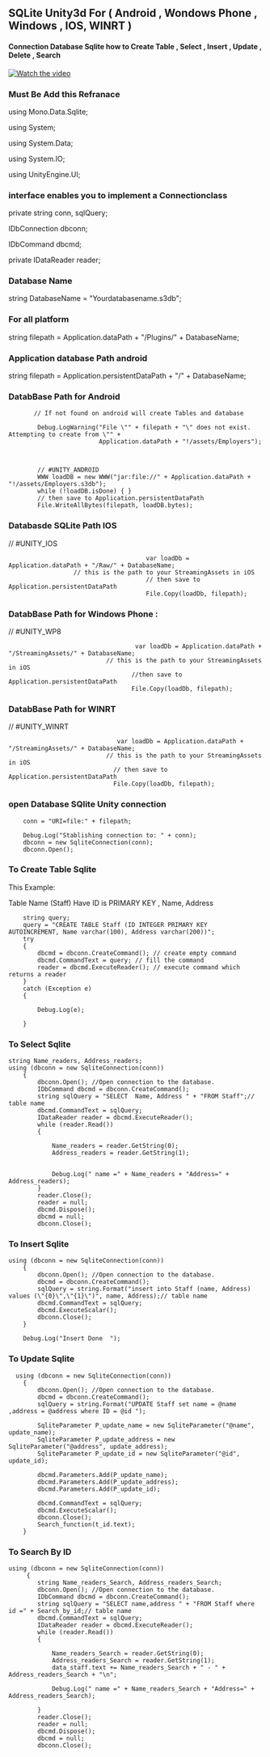 ## SQLite Unity3d For ( Android , Wondows Phone , Windows , IOS, WINRT )
#### Connection Database Sqlite how to Create Table  , Select , Insert , Update , Delete , Search


[![Watch the video](https://img.youtube.com/vi/dezAuScV9ZY/0.jpg)](https://youtu.be/dezAuScV9ZY)

### Must Be Add this Refranace


using Mono.Data.Sqlite;

using System;

using System.Data;

using System.IO;

using UnityEngine.UI;



### interface enables you to implement a Connectionclass

private string conn, sqlQuery;

IDbConnection dbconn;

IDbCommand dbcmd;

private IDataReader reader;
	
### Database 	Name
string DatabaseName = "Yourdatabasename.s3db";

### For all platform
string filepath = Application.dataPath + "/Plugins/" + DatabaseName;

###  Application database Path android
 string filepath = Application.persistentDataPath + "/" + DatabaseName;
 
 
### DatabBase Path for Android 

           // If not found on android will create Tables and database

            Debug.LogWarning("File \"" + filepath + "\" does not exist. Attempting to create from \"" +
                             Application.dataPath + "!/assets/Employers");



            // #UNITY_ANDROID
            WWW loadDB = new WWW("jar:file://" + Application.dataPath + "!/assets/Employers.s3db");
            while (!loadDB.isDone) { }
            // then save to Application.persistentDataPath
            File.WriteAllBytes(filepath, loadDB.bytes);
            
        
            
### Databasde SQLite Path IOS 

// #UNITY_IOS

                                          var loadDb = Application.dataPath + "/Raw/" + DatabaseName;
					  // this is the path to your StreamingAssets in iOS
                                          // then save to Application.persistentDataPath
                                          File.Copy(loadDb, filepath);




### DatabBase Path for Windows Phone :

 // #UNITY_WP8
                                       
                                       var loadDb = Application.dataPath + "/StreamingAssets/" + DatabaseName;  
		                       // this is the path to your StreamingAssets in iOS
                                      //then save to Application.persistentDataPath
                                      File.Copy(loadDb, filepath);

           



### DatabBase Path for  WINRT

 // #UNITY_WINRT
 

                                  var loadDb = Application.dataPath + "/StreamingAssets/" + DatabaseName;  
	                           // this is the path to your StreamingAssets in iOS
                                 // then save to Application.persistentDataPath
                                 File.Copy(loadDb, filepath);
      

### open Database SQlite Unity  connection
        conn = "URI=file:" + filepath;

        Debug.Log("Stablishing connection to: " + conn);
        dbconn = new SqliteConnection(conn);
        dbconn.Open();

### To Create Table  Sqlite
This Example:

Table Name (Staff) Have ID is PRIMARY KEY , Name, Address

        string query;
        query = "CREATE TABLE Staff (ID INTEGER PRIMARY KEY   AUTOINCREMENT, Name varchar(100), Address varchar(200))";
        try
        {
            dbcmd = dbconn.CreateCommand(); // create empty command
            dbcmd.CommandText = query; // fill the command
            reader = dbcmd.ExecuteReader(); // execute command which returns a reader
        }
        catch (Exception e)
        {

            Debug.Log(e);

        }
	
### To Select  Sqlite


    string Name_readers, Address_readers;
    using (dbconn = new SqliteConnection(conn))
        {
            dbconn.Open(); //Open connection to the database.
            IDbCommand dbcmd = dbconn.CreateCommand();
            string sqlQuery = "SELECT  Name, Address " + "FROM Staff";// table name
            dbcmd.CommandText = sqlQuery;
            IDataReader reader = dbcmd.ExecuteReader();
            while (reader.Read())
            {
              
                Name_readers = reader.GetString(0);
                Address_readers = reader.GetString(1);

               
                Debug.Log(" name =" + Name_readers + "Address=" + Address_readers);
            }
            reader.Close();
            reader = null;
            dbcmd.Dispose();
            dbcmd = null;
            dbconn.Close();
	    
	    
### To Insert  Sqlite

    using (dbconn = new SqliteConnection(conn))
        {
            dbconn.Open(); //Open connection to the database.
            dbcmd = dbconn.CreateCommand();
            sqlQuery = string.Format("insert into Staff (name, Address) values (\"{0}\",\"{1}\")", name, Address);// table name
            dbcmd.CommandText = sqlQuery;
            dbcmd.ExecuteScalar();
            dbconn.Close();
        }
    
        Debug.Log("Insert Done  ");
	
### To Update  Sqlite	

      using (dbconn = new SqliteConnection(conn))
        {
            dbconn.Open(); //Open connection to the database.
            dbcmd = dbconn.CreateCommand();
            sqlQuery = string.Format("UPDATE Staff set name = @name ,address = @address where ID = @id ");

            SqliteParameter P_update_name = new SqliteParameter("@name", update_name);
            SqliteParameter P_update_address = new SqliteParameter("@address", update_address);
            SqliteParameter P_update_id = new SqliteParameter("@id", update_id);

            dbcmd.Parameters.Add(P_update_name);
            dbcmd.Parameters.Add(P_update_address);
            dbcmd.Parameters.Add(P_update_id);

            dbcmd.CommandText = sqlQuery;
            dbcmd.ExecuteScalar();
            dbconn.Close();
            Search_function(t_id.text);
        }
	
### To Search By ID
  
    using (dbconn = new SqliteConnection(conn))
         {
            string Name_readers_Search, Address_readers_Search;
            dbconn.Open(); //Open connection to the database.
            IDbCommand dbcmd = dbconn.CreateCommand();
            string sqlQuery = "SELECT name,address " + "FROM Staff where id =" + Search_by_id;// table name
            dbcmd.CommandText = sqlQuery;
            IDataReader reader = dbcmd.ExecuteReader();
            while (reader.Read())
            {
                
                Name_readers_Search = reader.GetString(0);
                Address_readers_Search = reader.GetString(1);
                data_staff.text += Name_readers_Search + " - " + Address_readers_Search + "\n";

                Debug.Log(" name =" + Name_readers_Search + "Address=" + Address_readers_Search);

            }
            reader.Close();
            reader = null;
            dbcmd.Dispose();
            dbcmd = null;
            dbconn.Close();
